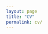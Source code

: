 ```yaml
---
layout: page
title: "CV"
permalink: cv/
---
```


<object data="{{ site.url }}{{ site.baseurl }}/pdfs/SLotreck_CV_FA2021.pdf" width="1000" height="1000" type="application/pdf"></object>
